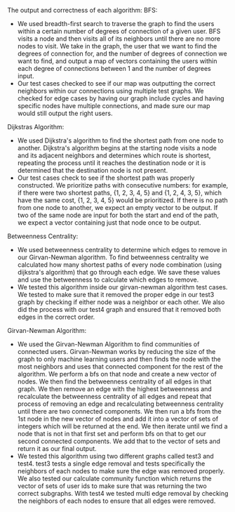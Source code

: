 The output and correctness of each algorithm:
BFS:

- We used breadth-first search to traverse the graph to find the users within a certain number of degrees of connection of a given user. BFS visits a node and then visits all of its neighbors until there are no more nodes to visit. We take in the graph, the user that we want to find the degrees of connection for, and the number of degrees of connection we want to find, and output a map of vectors containing the users within each degree of connections between 1 and the number of degrees input.
- Our test cases checked to see if our map was outputting the correct neighbors within our connections using multiple test graphs. We checked for edge cases by having our graph include cycles and having specific nodes have multiple connections, and made sure our map would still output the right users.

Dijkstras Algorithm:

- We used Dijkstra's algorithm to find the shortest path from one node to another. Dijkstra's algorithm begins at the starting node visits a node and its adjacent neighbors and determines which route is shortest, repeating the process until it reaches the destination node or it is determined that the destination node is not present. 
- Our test cases check to see if the shortest path was properly constructed. We prioritize paths with consecutive numbers: for example, if there were two shortest paths, {1, 2, 3, 4, 5} and {1, 2, 4, 3, 5}, which have the same cost, {1, 2, 3, 4, 5} would be prioritized. If there is no path from one node to another, we expect an empty vector to be output. If two of the same node are input for both the start and end of the path, we expect a vector containing just that node once to be output.

Betweenness Centrality:

- We used betweenness centrality to determine which edges to remove in our Girvan-Newman algorithm. To find betweenness centrality we calculated how many shortest paths of every node combination (using dijkstra's algorithm) that go through each edge. We save these values and use the betweenness to calculate which edges to remove.
- We tested this algorithm inside our girvan-newman algorithm test cases. We tested to make sure that it removed the proper edge in our test3 graph by checking if either node was a neighbor or each other. We also did the process with our test4 graph and ensured that it removed both edges in the correct order.

Girvan-Newman Algorithm:

- We used the Girvan-Newman Algorithm to find communities of connected users. Girvan-Newman works by reducing the size of the graph to only machine learning users and then finds the node with the most neighbors and uses that connected component for the rest of the algorithm. We perform a bfs on that node and create a new vector of nodes. We then find the betweenness centrality of all edges in that graph. We then remove an edge with the highest betweenness and recalculate the betweenness centrality of all edges and repeat that process of removing an edge and recalculating betweenness centrality until there are two connected components. We then run a bfs from the 1st node in the new vector of nodes and add it into a vector of sets of integers which will be returned at the end. We then iterate until we find a node that is not in that first set and perform bfs on that to get our second connected components. We add that to the vector of sets and return it as our final output.
- We tested this algorithm using two different graphs called test3 and test4. test3 tests a single edge removal and tests specifically the neighbors of each nodes to make sure the edge was removed properly. We also tested our calculate community function which returns the vector of sets of user ids to make sure that was returning the two correct subgraphs. With test4 we tested multi edge removal by checking the neighbors of each nodes to ensure that all edges were removed.

